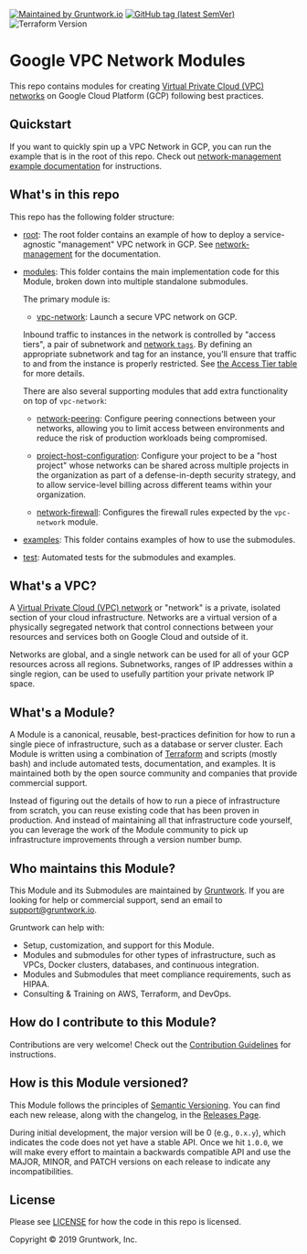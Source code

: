 [![Maintained by Gruntwork.io](https://img.shields.io/badge/maintained%20by-gruntwork.io-%235849a6.svg)](https://gruntwork.io/?ref=repo_google_network)
[![GitHub tag (latest SemVer)](https://img.shields.io/github/tag/gruntwork-io/terraform-google-network.svg?label=latest)](https://github.com/gruntwork-io/terraform-google-network/releases/latest)
![Terraform Version](https://img.shields.io/badge/tf-%3E%3D1.0.x-blue.svg)

# Google VPC Network Modules

This repo contains modules for creating [Virtual Private Cloud (VPC) networks](https://cloud.google.com/vpc/docs/vpc) on
Google Cloud Platform (GCP) following best practices.

## Quickstart

If you want to quickly spin up a VPC Network in GCP, you can run the example that is in the root of this repo. Check out
[network-management example documentation](https://github.com/gruntwork-io/terraform-google-network/blob/master/examples/network-management)
for instructions.

## What's in this repo

This repo has the following folder structure:

- [root](https://github.com/gruntwork-io/terraform-google-network/tree/master): The root folder contains an example of how
  to deploy a service-agnostic "management" VPC network in GCP. See [network-management](https://github.com/gruntwork-io/terraform-google-network/blob/master/examples/network-management)
  for the documentation.

- [modules](https://github.com/gruntwork-io/terraform-google-network/tree/master/modules): This folder contains the
  main implementation code for this Module, broken down into multiple standalone submodules.

  The primary module is:

  - [vpc-network](https://github.com/gruntwork-io/terraform-google-network/tree/master/modules/vpc-network): Launch a
    secure VPC network on GCP.

  Inbound traffic to instances in the network is controlled by "access tiers", a pair of subnetwork and
  [network `tags`](https://cloud.google.com/vpc/docs/add-remove-network-tags). By defining an appropriate subnetwork
  and tag for an instance, you'll ensure that traffic to and from the instance is properly restricted. See
  [the Access Tier table](https://github.com/gruntwork-io/terraform-google-network/tree/master/modules/vpc-network#access-tier)
  for more details.

  There are also several supporting modules that add extra functionality on top of `vpc-network`:

  - [network-peering](https://github.com/gruntwork-io/terraform-google-network/tree/master/modules/network-peering):
    Configure peering connections between your networks, allowing you to limit access between environments and reduce
    the risk of production workloads being compromised.

  - [project-host-configuration](https://github.com/gruntwork-io/terraform-google-network/tree/master/modules/project-host-configuration):
    Configure your project to be a "host project" whose networks can be shared across multiple projects in the
    organization as part of a defense-in-depth security strategy, and to allow service-level billing across different
    teams within your organization.

  - [network-firewall](https://github.com/gruntwork-io/terraform-google-network/tree/master/modules/network-firewall):
    Configures the firewall rules expected by the `vpc-network` module.

- [examples](https://github.com/gruntwork-io/terraform-google-network/tree/master/examples): This folder contains
  examples of how to use the submodules.

- [test](https://github.com/gruntwork-io/terraform-google-network/tree/master/test): Automated tests for the submodules
  and examples.

## What's a VPC?

A [Virtual Private Cloud (VPC) network](https://cloud.google.com/vpc/docs/vpc) or "network" is a private, isolated
section of your cloud infrastructure. Networks are a virtual version of a physically segregated network that control
connections between your resources and services both on Google Cloud and outside of it.

Networks are global, and a single network can be used for all of your GCP resources across all regions. Subnetworks,
ranges of IP addresses within a single region, can be used to usefully partition your private network IP space.

## What's a Module?

A Module is a canonical, reusable, best-practices definition for how to run a single piece of infrastructure, such
as a database or server cluster. Each Module is written using a combination of [Terraform](https://www.terraform.io/)
and scripts (mostly bash) and include automated tests, documentation, and examples. It is maintained both by the open
source community and companies that provide commercial support.

Instead of figuring out the details of how to run a piece of infrastructure from scratch, you can reuse
existing code that has been proven in production. And instead of maintaining all that infrastructure code yourself,
you can leverage the work of the Module community to pick up infrastructure improvements through
a version number bump.

## Who maintains this Module?

This Module and its Submodules are maintained by [Gruntwork](http://www.gruntwork.io/). If you are looking for help or
commercial support, send an email to
[support@gruntwork.io](mailto:support@gruntwork.io?Subject=GKE%20Module).

Gruntwork can help with:

- Setup, customization, and support for this Module.
- Modules and submodules for other types of infrastructure, such as VPCs, Docker clusters, databases, and continuous
  integration.
- Modules and Submodules that meet compliance requirements, such as HIPAA.
- Consulting & Training on AWS, Terraform, and DevOps.

## How do I contribute to this Module?

Contributions are very welcome! Check out the [Contribution Guidelines](https://github.com/gruntwork-io/terraform-google-network/blob/master/CONTRIBUTING.md)
for instructions.

## How is this Module versioned?

This Module follows the principles of [Semantic Versioning](http://semver.org/). You can find each new release, along
with the changelog, in the [Releases Page](https://github.com/gruntwork-io/terraform-google-network/releases).

During initial development, the major version will be 0 (e.g., `0.x.y`), which indicates the code does not yet have a
stable API. Once we hit `1.0.0`, we will make every effort to maintain a backwards compatible API and use the MAJOR,
MINOR, and PATCH versions on each release to indicate any incompatibilities.

## License

Please see [LICENSE](https://github.com/gruntwork-io/terraform-google-network/blob/master/LICENSE) for how the code in
this repo is licensed.

Copyright &copy; 2019 Gruntwork, Inc.
